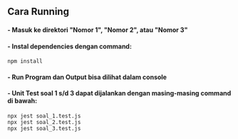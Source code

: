 ## Cara Running

#### - Masuk ke direktori "Nomor 1", "Nomor 2", atau "Nomor 3"
#### - Instal dependencies dengan command:
```
npm install
```
#### - Run Program dan Output bisa dilihat dalam console
#### - Unit Test soal 1 s/d 3 dapat dijalankan dengan masing-masing command di bawah:
```
npx jest soal_1.test.js
npx jest soal_2.test.js
npx jest soal_3.test.js
```